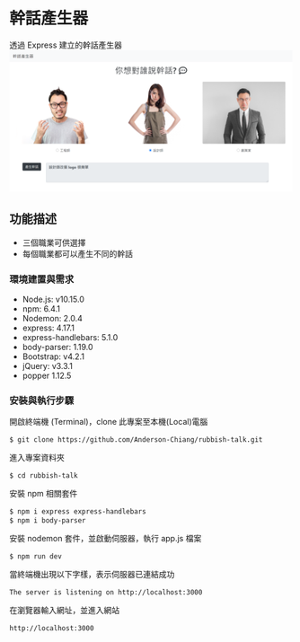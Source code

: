 # 幹話產生器
透過 Express 建立的幹話產生器
![](/rubbishTalkGenerator.png)
## 功能描述
- 三個職業可供選擇
- 每個職業都可以產生不同的幹話
### 環境建置與需求
* Node.js: v10.15.0
* npm: 6.4.1
* Nodemon: 2.0.4
* express: 4.17.1
* express-handlebars: 5.1.0
* body-parser: 1.19.0
* Bootstrap: v4.2.1
* jQuery: v3.3.1
* popper 1.12.5 
### 安裝與執行步驟
開啟終端機 (Terminal)，clone 此專案至本機(Local)電腦
```
$ git clone https://github.com/Anderson-Chiang/rubbish-talk.git
```

進入專案資料夾
```
$ cd rubbish-talk
```

安裝 npm 相關套件
```
$ npm i express express-handlebars
$ npm i body-parser
```

安裝 nodemon 套件，並啟動伺服器，執行 app.js 檔案
```
$ npm run dev
```

當終端機出現以下字樣，表示伺服器已連結成功
```
The server is listening on http://localhost:3000
```

在瀏覽器輸入網址，並進入網站
```
http://localhost:3000
```